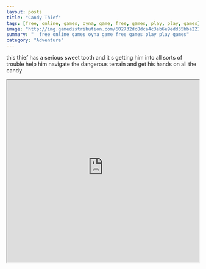 ```yaml
---
layout: posts
title: "Candy Thief"
tags: [free, online, games, oyna, game, free, games, play, play, games]
image: "http://img.gamedistribution.com/602732dc8dca4c3eb6e9edd35bba221c.jpg"
summary: "  free online games oyna game free games play play games"
category: "Adventure"
---
```


this thief has a serious sweet tooth and it s getting him into all sorts of trouble help him navigate the dangerous terrain and get his hands on all the candy

<iframe width="100%" height="480px;" src="http://html5.gamedistribution.com/602732dc8dca4c3eb6e9edd35bba221c/"></iframe>